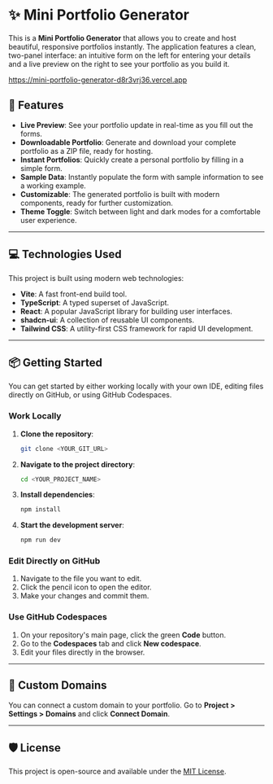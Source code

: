 # ✨ Mini Portfolio Generator

This is a **Mini Portfolio Generator** that allows you to create and host beautiful, responsive portfolios instantly. The application features a clean, two-panel interface: an intuitive form on the left for entering your details and a live preview on the right to see your portfolio as you build it.

https://mini-portfolio-generator-d8r3vrj36.vercel.app

## 🚀 Features

* **Live Preview**: See your portfolio update in real-time as you fill out the forms.
* **Downloadable Portfolio**: Generate and download your complete portfolio as a ZIP file, ready for hosting.
* **Instant Portfolios**: Quickly create a personal portfolio by filling in a simple form.
* **Sample Data**: Instantly populate the form with sample information to see a working example.
* **Customizable**: The generated portfolio is built with modern components, ready for further customization.
* **Theme Toggle**: Switch between light and dark modes for a comfortable user experience.

---

## 💻 Technologies Used

This project is built using modern web technologies:

* **Vite**: A fast front-end build tool.
* **TypeScript**: A typed superset of JavaScript.
* **React**: A popular JavaScript library for building user interfaces.
* **shadcn-ui**: A collection of reusable UI components.
* **Tailwind CSS**: A utility-first CSS framework for rapid UI development.

---

## 📦 Getting Started

You can get started by either working locally with your own IDE, editing files directly on GitHub, or using GitHub Codespaces.

### Work Locally

1.  **Clone the repository**:
    ```sh
    git clone <YOUR_GIT_URL>
    ```

2.  **Navigate to the project directory**:
    ```sh
    cd <YOUR_PROJECT_NAME>
    ```

3.  **Install dependencies**:
    ```sh
    npm install
    ```

4.  **Start the development server**:
    ```sh
    npm run dev
    ```

### Edit Directly on GitHub

1.  Navigate to the file you want to edit.
2.  Click the pencil icon to open the editor.
3.  Make your changes and commit them.

### Use GitHub Codespaces

1.  On your repository's main page, click the green **Code** button.
2.  Go to the **Codespaces** tab and click **New codespace**.
3.  Edit your files directly in the browser.

---

## 🔗 Custom Domains

You can connect a custom domain to your portfolio. Go to **Project > Settings > Domains** and click **Connect Domain**.

---

## 🛡 License

This project is open-source and available under the [MIT License](https://opensource.org/licenses/MIT).
